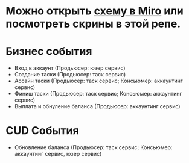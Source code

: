 # Можно открыть [схему в Miro](https://miro.com/welcomeonboard/b1VaSDdsdWpZcHl1NXBKZVBVYlRrbDBHYlZsZ2V0akgzTVZhQlRFT0Fzbml5OGkzYlVNZDVaOGJrQ0dleTYwbHwzNDU4NzY0NTIyODU3ODYzODU2?share_link_id=811292784935) или посмотреть скрины в этой репе.

# Бизнес события

- Вход в аккаунт (Продьюсер: юзер сервис)
- Создание таски (Продьюсер: таск сервис)
- Ассайн таски (Продьюсер: таск сервис; Консьюмер: аккаунтинг сервис)
- Финиш таски (Продьюсер: таск сервис; Консьюмер: аккаунтинг сервис)
- Выплата и обнуление баланса (Продьюсер: аккаунтинг сервис)

# CUD События

- Обновление баланса (Продьюсер: таск сервис; Консьюмер: аккаунтинг сервис, юзер сервис)
